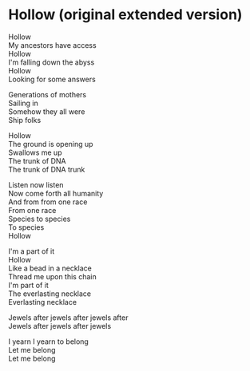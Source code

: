 # Hollow (original extended version)  

Hollow  
My ancestors have access  
Hollow  
I'm falling down the abyss  
Hollow  
Looking for some answers  

Generations of mothers  
Sailing in  
Somehow they all were  
Ship folks  

Hollow  
The ground is opening up  
Swallows me up  
The trunk of DNA  
The trunk of DNA trunk  

Listen now listen  
Now come forth all humanity  
And from from one race  
From one race  
Species to species  
To species  
Hollow  

I'm a part of it  
Hollow  
Like a bead in a necklace  
Thread me upon this chain  
I'm part of it  
The everlasting necklace  
Everlasting necklace  

Jewels after jewels after jewels after  
Jewels after jewels after jewels  

I yearn I yearn to belong  
Let me belong  
Let me belong  
